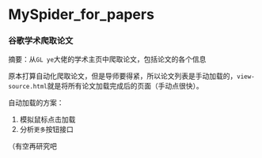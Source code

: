 # MySpider_for_papers
### 谷歌学术爬取论文

摘要：从`GL ye`大佬的学术主页中爬取论文，包括论文的各个信息

原本打算自动化爬取论文，但是导师要得紧，所以论文列表是手动加载的，`view-source.html`就是将所有论文加载完成后的页面（手动点很快）。

自动加载的方案：

1. 模拟鼠标点击加载
2. 分析`更多`按钮接口

（有空再研究吧
